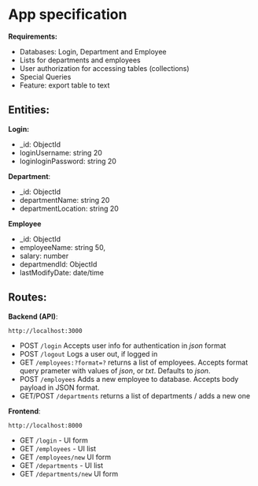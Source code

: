 # App specification

**Requirements:**

- Databases: Login, Department and Employee
- Lists for departments and employees
- User authorization for accessing tables (collections)
- Special Queries
- Feature: export table to text

## Entities:

**Login:**

- \_id: ObjectId
- loginUsername: string 20
- loginloginPassword: string 20

**Department**:

- \_id: ObjectId
- departmentName: string 20
- departmentLocation: string 20

**Employee**

- \_id: ObjectId
- employeeName: string 50,
- salary: number
- departmendId: ObjectId
- lastModifyDate: date/time

## Routes:

**Backend (API)**:

`http://localhost:3000`

- POST `/login` Accepts user info for authentication in _json_ format
- POST `/logout` Logs a user out, if logged in
- GET `/employees:?format=?` returns a list of employees. Accepts format query prameter with values of _json_, or _txt_. Defaults to _json_.
- POST `/employees` Adds a new employee to database. Accepts body payload in JSON format.
- GET/POST `/departments` returns a list of departments / adds a new one

**Frontend**:

`http://localhost:8000`

- GET `/login` - UI form
- GET `/employees` - UI list
- GET `/employees/new` UI form
- GET `/departments` - UI list
- GET `/departments/new` UI form
